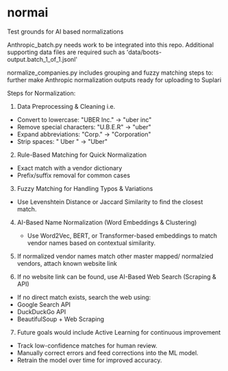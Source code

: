 # normai
Test grounds for AI based normalizations

Anthropic_batch.py needs work to be integrated into this repo. Additional supporting data files are required such as 'data/boots-output.batch_1_of_1.jsonl'

normalize_companies.py includes grouping and fuzzy matching steps to: further make Anthropic normalization outputs ready for uploading to Suplari

Steps for Normalization:
1.  Data Preprocessing & Cleaning
i.e.
- Convert to lowercase: "UBER Inc." → "uber inc"
- Remove special characters: "U.B.E.R" → "uber"
- Expand abbreviations: "Corp." → "Corporation"
- Strip spaces: " Uber " → "Uber"

2. Rule-Based Matching for Quick Normalization
- Exact match with a vendor dictionary
- Prefix/suffix removal for common cases

3. Fuzzy Matching for Handling Typos & Variations
- Use Levenshtein Distance or Jaccard Similarity to find the closest match.

4. AI-Based Name Normalization (Word Embeddings & Clustering)
   - Use Word2Vec, BERT, or Transformer-based embeddings to match vendor names based on contextual similarity.
  
5. If normalized vendor names match other master mapped/ normalzied vendors, attach known website link

6. If no website link can be found, use AI-Based Web Search (Scraping & API)
- If no direct match exists, search the web using:
- Google Search API
- DuckDuckGo API
- BeautifulSoup + Web Scraping

7. Future goals would include Active Learning for continuous improvement
- Track low-confidence matches for human review.
- Manually correct errors and feed corrections into the ML model.
- Retrain the model over time for improved accuracy.
